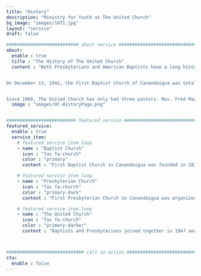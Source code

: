 ```yaml
---
title: "History"
description: "Ministry for Youth at The United Church"
bg_image: "images/1871.jpg"
layout: "service"
draft: false

########################### about service #############################
about:
  enable : true
  title : "The History of The United Church"
  content : "Both Presbyterians and American Baptists have a long history in the Canandaigua area.  The Presbyterian Church was organized in 1870, and the present sanctuary building was dedicated in 1872.  The American Baptist Church has an even longer history, with three different church buildings having been erected--the first in 1835.


On December 13, 1942, the First Baptist Church of Canandaigua was totally destroyed by fire.  The Baptists held services in various buildings around town for five years.  The Presbyterian Church offered to have them worship jointly.  The offer was accepted May 11, 1947.  In 1961, the name was formally changed to The United Church (Presbyterian-American Baptist) of Canandaigua, New York.


Since 1966, The United Church has only had three pastors. Rev. Fred Magley served from 1966-1989.  Rev. Dr. Jim Kerr was called as Pastor in 1991, retiring in 2018. In 2021, Rev. Dr. Wade Allen began serving as Pastor."
  image : "images/UC-HistoryPage.png"


########################## featured service ############################
featured_service:
  enable : true
  service_item:
    # featured service item loop
    - name : "Baptist Church"
      icon : "fas fa-church"
      color : "primary"
      content : "First Baptist Church in Canandaigua was founded in 1835. The church was located on Main Street until it burned in 1942."

    # featured service item loop
    - name : "Presbyterian Church"
      icon : "fas fa-church"
      color : "primary-dark"
      content : "First Presbyterian Church in Canandaigua was organized in 1870 and has worshiped at 11 Gibson Street for its entire history."

    # featured service item loop
    - name : "The United Church"
      icon : "fas fa-church"
      color : "primary-darker"
      content : "Baptists and Presbyterians joined together in 1947 and officially became The United Church in 1961."



############################# call to action #################################
cta:
  enable : false
---
```

